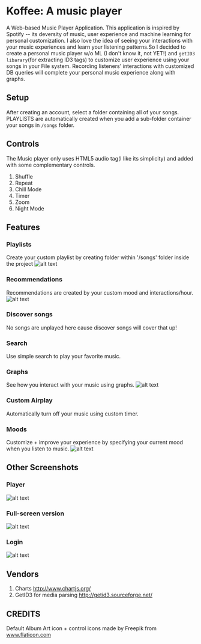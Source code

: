 # Koffee: A music player
A Web-based Music Player Application. This application is inspired by Spotify -- its deversity of music, user experience and machine learning for personal customization. I also love the idea of seeing your interactions with your music experiences and learn your listening patterns.So I decided to create a personal music player w/o ML (I don't know it, not YET!) and `getID3 libarary`(for extracting ID3 tags) to customize user experience using your songs in your File system. Recording listeners' interactions with customized DB queries will complete your personal music experience along with graphs. 
    

## Setup   
After creating an account, select a folder containing all of your songs. PLAYLISTS are automatically created when you add a sub-folder container your songs in `/songs` folder.
<!-- SIGNUP -->
<!-- SELECT FOLDER -->

## Controls
The Music player only uses HTML5 audio tag(I like its simplicity) and added with some complementary controls.
1. Shuffle
2. Repeat
3. Chill Mode
4. Timer
5. Zoom
6. Night Mode   

## Features
<!-- FEATURES -->
### Playlists 
Create your custom playlist by creating folder within '/songs' folder inside the project
![alt text](Screenshots/playlist.png "Playlist")

### Recommendations
Recommendations are created by your custom mood and interactions/hour.
![alt text](Screenshots/recommendations.png "Recommendations")

### Discover songs
No songs are unplayed here cause discover songs will cover that up!


### Search
Use simple search to play your favorite music.


### Graphs
See how you interact with your music using graphs.
![alt text](Screenshots/charts.png "Graphs")

### Custom Airplay
Automatically turn off your music using custom timer.


### Moods
Customize + improve your experience by specifying your current mood when you listen to music.
![alt text](Screenshots/moods.png "Moods")

## Other Screenshots
### Player
![alt text](Screenshots/player.png "Player")

### Full-screen version
![alt text](Screenshots/full_screen.png "Full Screen")

### Login
![alt text](Screenshots/login.png "Login")

## Vendors
1. Charts
   http://www.chartjs.org/
2. GetID3 for media parsing
   http://getid3.sourceforge.net/


## CREDITS
Default Album Art icon + control icons made by Freepik from www.flaticon.com 


